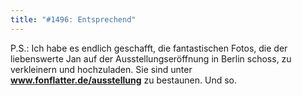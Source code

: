 ```yaml
---
title: "#1496: Entsprechend"
---
```


P.S.:
Ich habe es endlich geschafft, die fantastischen Fotos, die der liebenswerte Jan auf der Ausstellungseröffnung in Berlin schoss, zu verkleinern und hochzuladen.
Sie sind unter <a href="http://www.fonflatter.de/ausstellung"><strong>www.fonflatter.de/ausstellung</strong></a> zu bestaunen.
Und so.
